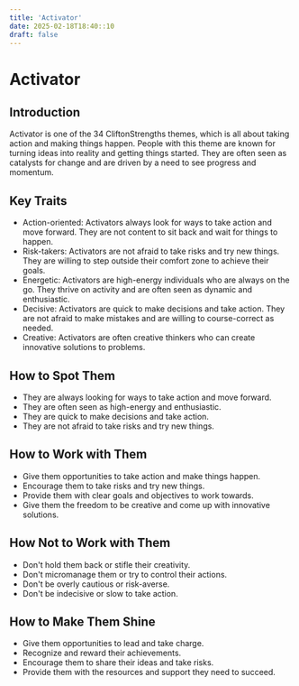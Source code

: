 ```yaml
---
title: 'Activator'
date: 2025-02-18T18:40::10
draft: false
---
```


# Activator

## Introduction

Activator is one of the 34 CliftonStrengths themes, which is all about taking action and making things happen. People with this theme are known for turning ideas into reality and getting things started. They are often seen as catalysts for change and are driven by a need to see progress and momentum.

## Key Traits

- Action-oriented: Activators always look for ways to take action and move forward. They are not content to sit back and wait for things to happen.
- Risk-takers: Activators are not afraid to take risks and try new things. They are willing to step outside their comfort zone to achieve their goals.
- Energetic: Activators are high-energy individuals who are always on the go. They thrive on activity and are often seen as dynamic and enthusiastic.
- Decisive: Activators are quick to make decisions and take action. They are not afraid to make mistakes and are willing to course-correct as needed.
- Creative: Activators are often creative thinkers who can create innovative solutions to problems.

## How to Spot Them

- They are always looking for ways to take action and move forward.
- They are often seen as high-energy and enthusiastic.
- They are quick to make decisions and take action.
- They are not afraid to take risks and try new things.

## How to Work with Them

- Give them opportunities to take action and make things happen.
- Encourage them to take risks and try new things.
- Provide them with clear goals and objectives to work towards.
- Give them the freedom to be creative and come up with innovative solutions.

## How Not to Work with Them

- Don't hold them back or stifle their creativity.
- Don't micromanage them or try to control their actions.
- Don't be overly cautious or risk-averse.
- Don't be indecisive or slow to take action.

## How to Make Them Shine

- Give them opportunities to lead and take charge.
- Recognize and reward their achievements.
- Encourage them to share their ideas and take risks.
- Provide them with the resources and support they need to succeed.
